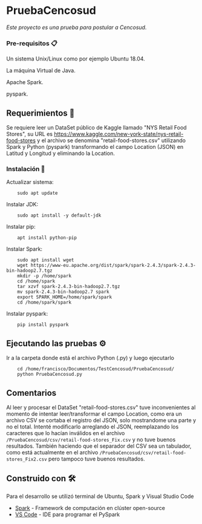 # PruebaCencosud
_Este proyecto es una prueba para postular a Cencosud._

### Pre-requisitos 📋

Un sistema Unix/Linux como por ejemplo Ubuntu 18.04.

La máquina Virtual de Java.

Apache Spark.

pyspark.


## Requerimientos 🚀

Se requiere leer un DataSet público de Kaggle llamado "NYS Retail Food Stores", su URL es https://www.kaggle.com/new-york-state/nys-retail-food-stores y el archivo se denomina "retail-food-stores.csv" utilizando Spark y Python (pyspark) transformando el campo Location (JSON) en Latitud y Longitud y eliminando la Location.

### Instalación 🔧

Actualizar sistema:
```
    sudo apt update
```
Instalar JDK:
```
    sudo apt install -y default-jdk
```
Instalar pip:
```
    apt install python-pip
```
Instalar Spark:
```
    sudo apt install wget
    wget https://www-eu.apache.org/dist/spark/spark-2.4.3/spark-2.4.3-bin-hadoop2.7.tgz
    mkdir -p /home/spark
    cd /home/spark
    tar xzvf spark-2.4.3-bin-hadoop2.7.tgz
    mv spark-2.4.3-bin-hadoop2.7 spark
    export SPARK_HOME=/home/spark/spark
    cd /home/spark/spark
```
Instalar pyspark:
```
    pip install pyspark
```

## Ejecutando las pruebas ⚙️

Ir a la carpeta donde está el archivo Python (.py) y luego ejecutarlo
```
    cd /home/francisco/Documentos/TestCencosud/PruebaCencosud/
    python PruebaCencosud.py
```

## Comentarios
Al leer y procesar el DataSet "retail-food-stores.csv" tuve inconvenientes al momento de intentar leer/transformar el campo Location, como era un archivo CSV se cortaba el registro del JSON, solo mostrandome una parte y no el total.
Intenté modificarlo arreglando el JSON, reemplazando los caracteres que lo hacían inválidos en el archivo ```/PruebaCencosud/csv/retail-food-stores_Fix.csv``` y no tuve buenos resultados. También haciendo que el separador del CSV sea un tabulador, como está actualmente en el archivo ```/PruebaCencosud/csv/retail-food-stores_Fix2.csv``` pero tampoco tuve buenos resultados.


## Construido con 🛠️

Para el desarrollo se utilizó terminal de Ubuntu, Spark y Visual Studio Code
* [Spark](https://spark.apache.org/) - Framework de computación en clúster open-source
* [VS Code](https://code.visualstudio.com/) - IDE para programar el PySpark
